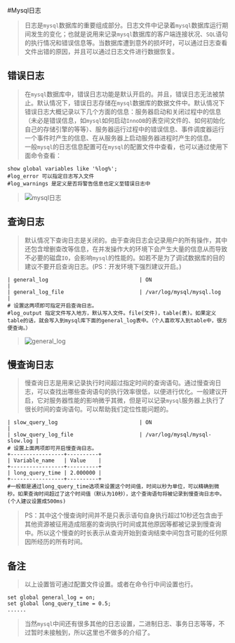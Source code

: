 #Mysql日志
>日志是`mysql`数据库的重要组成部分。日志文件中记录着`mysql`数据库运行期间发生的变化；也就是说用来记录`mysql`数据库的客户端连接状况、`SQL`语句的执行情况和错误信息等。当数据库遭到意外的损坏时，可以通过日志查看文件出错的原因，并且可以通过日志文件进行数据恢复。

## 错误日志
>在`mysql`数据库中，错误日志功能是默认开启的。并且，错误日志无法被禁止。默认情况下，错误日志存储在`mysql`数据库的数据文件中。默认情况下错误日志大概记录以下几个方面的信息：服务器启动和关闭过程中的信息（未必是错误信息，如`mysql`如何启动`InnoDB`的表空间文件的、如何初始化自己的存储引擎的等等）、服务器运行过程中的错误信息、事件调度器运行一个事件时产生的信息、在从服务器上启动服务器进程时产生的信息。  
>一般`mysql`的日志信息配置可在`mysql`的配置文件中查看，也可以通过使用下面命令查看：
>
	show global variables like '%log%';
	#log_error 可以指定日志写入文件  
	#log_warnings 是定义是否将警告信息也定义至错误日志中
	
>![mysql日志](http://7xrszf.com1.z0.glb.clouddn.com/mysql_log.png)  

## 查询日志
>默认情况下查询日志是关闭的。由于查询日志会记录用户的所有操作，其中还包含增删查改等信息，在并发操作大的环境下会产生大量的信息从而导致不必要的磁盘`IO`，会影响`mysql`的性能的。如若不是为了调试数据库的目的建议不要开启查询日志。(PS：开发环境下强烈建议开启。)
>
	| general_log                             | ON                            |
	| general_log_file                        | /var/log/mysql/mysql.log      |
	# 设置这两项即可指定开启查询日志。
	#log_output 指定文件写入地方，默认写入文件。file(文件)，table(表)。如果定义table的话，就会写入到mysql库下面的general_log表中。（个人喜欢写入到table中，很方便查询。）
>![general_log](http://7xrszf.com1.z0.glb.clouddn.com/mysql_1.png)

## 慢查询日志
>慢查询日志是用来记录执行时间超过指定时间的查询语句。通过慢查询日志，可以查找出哪些查询语句的执行效率很低，以便进行优化。一般建议开启，它对服务器性能的影响微乎其微，但是可以记录`mysql`服务器上执行了很长时间的查询语句。可以帮助我们定位性能问题的。
>
	| slow_query_log                          | ON                            |
	| slow_query_log_file                     | /var/log/mysql/mysql-slow.log |
	# 设置上面两项即可开启慢查询日志。
	+-----------------+----------+
	| Variable_name   | Value    |
	+-----------------+----------+
	| long_query_time | 2.000000 |
	+-----------------+----------+
	#一般都是通过long_query_time选项来设置这个时间值，时间以秒为单位，可以精确到微秒。如果查询时间超过了这个时间值（默认为10秒），这个查询语句将被记录到慢查询日志中。(个人建议设置成500ms)
>PS：其中这个慢查询时间并不是只表示语句自身执行超过10秒还包含由于其他资源被征用造成阻塞的查询执行时间或其他原因等都被记录到慢查询中。所以这个慢查的时长表示从查询开始到查询结束中间包含可能的任何原因所经历的所有时间。

## 备注
>以上设置皆可通过配置文件设置。或者在命令行中间设置也行。
>
	set global general_log = on;
	set global long_query_time = 0.5;
	......
>当然`mysql`中间还有很多其他的日志设置，二进制日志、事务日志等等，不过暂时未接触到，所以这里也不做多的介绍了。
	